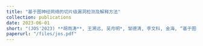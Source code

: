 ```yaml
---
title: "基于图神经网络的切片级漏洞检测及解释方法"
collection: publications
date: 2023-06-01
short: "(JOS'2023) **胡雨涛**, 王溯远, 吴月明*, 邹德清, 李文科, 金海, “基于图神经网络的切片级漏洞检测及解释方法”, 软件学报. (中文CCF-A, 入选\"2024年度领跑者5000——中国精品科技期刊顶尖学术论文\")"
paperurl: "/files/jos.pdf"
---
```

